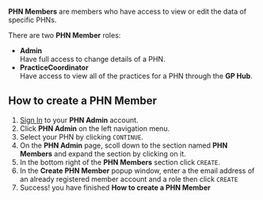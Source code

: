 **PHN Members** are members who have access to view or edit the data of specific PHNs.

There are two **PHN Member** roles:

- **Admin**  
    Have full access to change details of a PHN.
- **PracticeCoordinator**  
    Have access to view all of the practices for a PHN through the **GP Hub**.

## How to create a PHN Member

1. <a href="../../../members/#sign-in-to-the-phn-exchange" target="_blank">Sign In</a> to your **PHN Admin** account.
2. Click **PHN Admin** on the left navigation menu.
3. Select your PHN by clicking `CONTINUE`.
4. On the **PHN Admin** page, scoll down to the section named **PHN Members** and expand the section by clicking on it.
5. In the bottom right of the **PHN Members** section click `CREATE`.
6. In the **Create PHN Member** popup window, enter a the email address of an already registered member account and a role then click `CREATE`
7. Success! you have finished **How to create a PHN Member**
